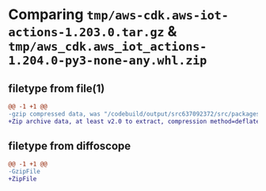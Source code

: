 # Comparing `tmp/aws-cdk.aws-iot-actions-1.203.0.tar.gz` & `tmp/aws_cdk.aws_iot_actions-1.204.0-py3-none-any.whl.zip`

## filetype from file(1)

```diff
@@ -1 +1 @@
-gzip compressed data, was "/codebuild/output/src637092372/src/packages/@aws-cdk/aws-iot-actions/dist/python/aws-cdk.aws-iot-actions-1.203.0.tar", last modified: Wed May 31 18:50:22 2023, max compression
+Zip archive data, at least v2.0 to extract, compression method=deflate
```

## filetype from diffoscope

```diff
@@ -1 +1 @@
-GzipFile
+ZipFile
```

